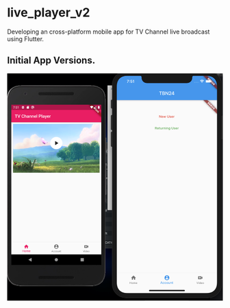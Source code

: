 # live_player_v2

Developing an cross-platform mobile app for TV Channel live broadcast using Flutter.

## Initial App Versions.

![iOS and Android Shot](screenshot/sc1.png?raw=true "sc1.png")
